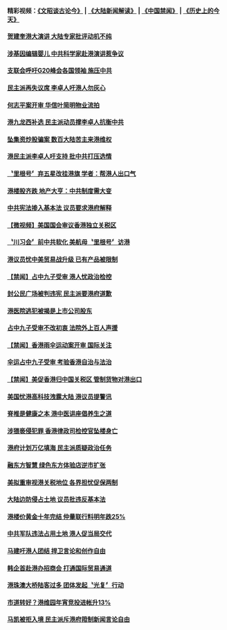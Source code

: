 #### 精彩视频：[《文昭谈古论今》](https://github.com/gfw-breaker/wenzhao/blob/master/README.md?t=11290331) | [《大陆新闻解读》](https://github.com/gfw-breaker/ntdtv-comedy/blob/master/README.md?t=11290331) | [《中国禁闻》](https://github.com/gfw-breaker/ntdtv-news/blob/master/README.md?t=11290331) | [《历史上的今天》](https://github.com/gfw-breaker/today-in-history/blob/master/README.md?t=11290331) 

#### [贺建奎港大演讲 大陆专家批评动机不纯](../pages/news205/a1401189.md?t=11290331) 

#### [涉基因编辑婴儿 中共科学家赴港演讲惹争议](../pages/news205/a1401035.md?t=11290331) 

#### [支联会呼吁G20峰会各国领袖 施压中共](../pages/news205/a1401026.md?t=11290331) 

#### [民主派再失议席 李卓人吁港人勿灰心](../pages/news205/a1400881.md?t=11290331) 

#### [何志平案开审 华信叶简明物业流拍](../pages/news205/a1400833.md?t=11290331) 

#### [港九龙西补选 民主派动员撑李卓人抗衡中共](../pages/news205/a1400746.md?t=11290331) 

#### [坠集资炒股骗案 数百大陆苦主来港维权](../pages/news205/a1400759.md?t=11290331) 

#### [港民主派李卓人吁支持 批中共打压选情](../pages/news205/a1400566.md?t=11290331) 

#### [〝里根号〞弃五星改挂港旗 学者：帮港人出口气](../pages/news205/a1400563.md?t=11290331) 

#### [港楼股齐跌 地产大亨：中共制度需大变](../pages/news205/a1400522.md?t=11290331) 

#### [中共宪法掺入基本法 议员要求港府解释](../pages/news205/a1400428.md?t=11290331) 

#### [【微视频】美国国会审议香港独立关税区](../pages/news205/a1400276.md?t=11290331) 

#### [〝川习会〞前中共软化 美航母〝里根号〞访港](../pages/news205/a1400272.md?t=11290331) 

#### [港议员忧中美贸易战升级 已有产品被限制](../pages/news205/a1400277.md?t=11290331) 

#### [【禁闻】占中九子受审 港人忧政治检控](../pages/news205/a1400130.md?t=11290331) 

#### [封公民广场被判违宪 民主派要港府道歉](../pages/news205/a1400129.md?t=11290331) 

#### [港医院逃犯被揭是上市公司股东](../pages/news205/a1400103.md?t=11290331) 

#### [占中九子受审不改初衷 法院外上百人声援](../pages/news205/a1399956.md?t=11290331) 

#### [【禁闻】香港雨伞运动案开审 国际关注](../pages/news205/a1399991.md?t=11290331) 

#### [伞运占中九子受审 考验香港自治与法治](../pages/news205/a1399973.md?t=11290331) 

#### [【禁闻】美促香港归中国关税区 管制货物对港出口](../pages/news205/a1399861.md?t=11290331) 

#### [美国忧港高科技洩露大陆 港议员提警讯](../pages/news205/a1399858.md?t=11290331) 

#### [脊椎是健康之本 港中医讲座倡养生之道](../pages/news205/a1399855.md?t=11290331) 

#### [涉猥亵侵犯罪 香港律政司检控官坠楼身亡](../pages/news205/a1399724.md?t=11290331) 

#### [港府计划万亿填海 民主派质疑政治任务](../pages/news205/a1399639.md?t=11290331) 

#### [融东方智慧 绿色东方体验店逆市扩张](../pages/news205/a1399611.md?t=11290331) 

#### [美拟重审视港关税地位 各界担忧促保两制](../pages/news205/a1399503.md?t=11290331) 

#### [大陆边防侵占土地 议员批违反基本法](../pages/news205/a1399365.md?t=11290331) 

#### [港楼价黄金十年完结 仲量联行料明年跌25%](../pages/news205/a1399337.md?t=11290331) 

#### [中共军队违法占用土地 港人促当局交代](../pages/news205/a1399200.md?t=11290331) 

#### [马建吁港人团结 捍卫言论和创作自由](../pages/news205/a1399160.md?t=11290331) 

#### [韩企首赴港办招商会 打通国际贸易通道](../pages/news205/a1399063.md?t=11290331) 

#### [港珠澳大桥陆客过多 团体发起〝光复〞行动](../pages/news205/a1398947.md?t=11290331) 

#### [市道转好？港维园年宵竞投进帐升13%](../pages/news205/a1398859.md?t=11290331) 

#### [马凯被拒入境 民主派斥港府箝制新闻言论自由](../pages/news205/a1398738.md?t=11290331) 


